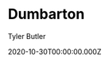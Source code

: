 ---
title: Dumbarton
github: https://github.com/tcbutler320/Jekyll-Theme-Dumbarton
demo: https://dumbarton.netlify.app/index.html
author: Tyler Butler
ssg:
  - Jekyll
cms:
  - Markdown
css:
  - Bootstrap
category:
  - Blog
  - Portfolio
date: 2020-10-30T00:00:00.000Z
description: A Jekyll theme designed for academics, powered by Bootstrap
draft: true
publish_date: '2020-10-30T02:48:49Z'
update_date: '2021-03-02T00:19:24Z'
github_star: 36
github_fork: 38
---